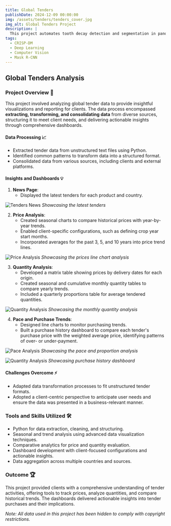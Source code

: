 ```yaml
---
title: Global Tenders
publishDate: 2024-12-09 00:00:00
img: /assets/tenders/tenders_cover.jpg
img_alt: Global Tenders Project
description: |
  This project automates tooth decay detection and segmentation in panoramic X-rays using AI techniques. By employing preprocessing, data augmentation, and a Mask R-CNN model, it enhances diagnostic accuracy and promotes AI integration in dental care.
tags:
  - CRISP-DM
  - Deep Learning
  - Computer Vision
  - Mask R-CNN
---
```


## Global Tenders Analysis

### Project Overview 📌
This project involved analyzing global tender data to provide insightful visualizations and reporting for clients. The data process encompassed **extracting, transforming, and consolidating data** from diverse sources, structuring it to meet client needs, and delivering actionable insights through comprehensive dashboards.

#### Data Processing 📈
- Extracted tender data from unstructured text files using Python.
- Identified common patterns to transform data into a structured format.
- Consolidated data from various sources, including clients and external platforms.

#### Insights and Dashboards 💡
1. **News Page**:
   - Displayed the latest tenders for each product and country.

![Tenders News](/assets/tenders/tenders1.png)
*Showcasing the latest tenders*

2. **Price Analysis**:
   - Created seasonal charts to compare historical prices with year-by-year trends.
   - Enabled client-specific configurations, such as defining crop year start months.
   - Incorporated averages for the past 3, 5, and 10 years into price trend lines.

![Price Analysis](/assets/tenders/tenders2.png)
*Showcasing the prices line chart analysis*

3. **Quantity Analysis**:
   - Developed a matrix table showing prices by delivery dates for each origin.
   - Created seasonal and cumulative monthly quantity tables to compare yearly trends.
   - Included a quarterly proportions table for average tendered quantities.

![Quantity Analysis](/assets/tenders/tenders3.png)
*Showcasing the monthly quantity analysis*

4. **Pace and Purchase Trends**:
   - Designed line charts to monitor purchasing trends.
   - Built a purchase history dashboard to compare each tender's purchase price with the weighted average price, identifying patterns of over- or under-payment.

![Pace Analysis](/assets/tenders/tenders4.png)
*Showcasing the pace and proportion analysis*

![Quantity Analysis](/assets/tenders/tenders5.png)
*Showcasing purchase history dashboard*

#### Challenges Overcome ⚡
- Adapted data transformation processes to fit unstructured tender formats.
- Adopted a client-centric perspective to anticipate user needs and ensure the data was presented in a business-relevant manner.

### Tools and Skills Utilized 🛠️
- Python for data extraction, cleaning, and structuring.
- Seasonal and trend analysis using advanced data visualization techniques.
- Comparative analytics for price and quantity evaluation.
- Dashboard development with client-focused configurations and actionable insights.
- Data aggregation across multiple countries and sources.

### Outcome 🏆
This project provided clients with a comprehensive understanding of tender activities, offering tools to track prices, analyze quantities, and compare historical trends. The dashboards delivered actionable insights into tender purchases and their implications.


*Note: All data used in this project has been hidden to comply with copyright restrictions.*
